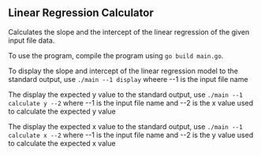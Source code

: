 ## Linear Regression Calculator
Calculates the slope and the intercept of the linear regression of the given input file data.

To use the program, compile the program using `go build main.go`.

To display the slope and intercept of the linear regression model to the standard output, use `./main --1 display` wheere --1 is the input file name

The display the expected y value to the standard output, use `./main --1 calculate y --2` where --1 is the input file name and --2 is the x value used to calculate the expected y value

The display the expected x value to the standard output, use `./main --1 calculate x --2` where --1 is the input file name and --2 is the y value used to calculate the expected x value